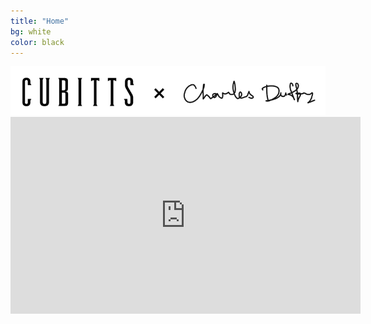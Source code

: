 ```yaml
---
title: "Home"
bg: white
color: black
---
```

<img src="/img/cubittsxcharles.png" alt="Cubitts X Charles Duffy">
<br>
<div class="videoWrapper">
  <iframe width="560" height="315" src="https://www.youtube.com/embed/PhTp7i0vpww" frameborder="0" allowfullscreen></iframe>
</div>

